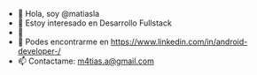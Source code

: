 - 👋 Hola, soy @matiasla
- 👀 Estoy interesado en Desarrollo Fullstack
- 🌱 
- 💞️ Podes encontrarme en https://www.linkedin.com/in/android-developer-/
- 📫 Contactame: m4tias.a@gmail.com
